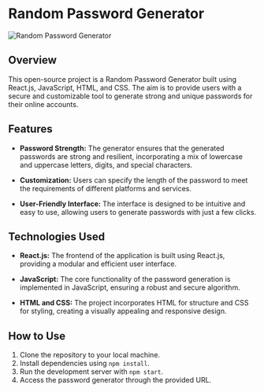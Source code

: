 # Random Password Generator

![Random Password Generator](link_to_project_image)

## Overview

This open-source project is a Random Password Generator built using React.js, JavaScript, HTML, and CSS. The aim is to provide users with a secure and customizable tool to generate strong and unique passwords for their online accounts.

## Features

- **Password Strength:** The generator ensures that the generated passwords are strong and resilient, incorporating a mix of lowercase and uppercase letters, digits, and special characters.

- **Customization:** Users can specify the length of the password to meet the requirements of different platforms and services.

- **User-Friendly Interface:** The interface is designed to be intuitive and easy to use, allowing users to generate passwords with just a few clicks.

## Technologies Used

- **React.js:** The frontend of the application is built using React.js, providing a modular and efficient user interface.

- **JavaScript:** The core functionality of the password generation is implemented in JavaScript, ensuring a robust and secure algorithm.

- **HTML and CSS:** The project incorporates HTML for structure and CSS for styling, creating a visually appealing and responsive design.

## How to Use

1. Clone the repository to your local machine.
2. Install dependencies using `npm install`.
3. Run the development server with `npm start`.
4. Access the password generator through the provided URL.
